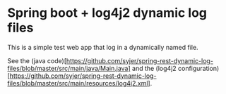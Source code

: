 # Spring boot + log4j2 dynamic log files

This is a simple test web app that log in a dynamically named file.

See the (java code)[https://github.com/syjer/spring-rest-dynamic-log-files/blob/master/src/main/java/Main.java] and the (log4j2 configuration)[https://github.com/syjer/spring-rest-dynamic-log-files/blob/master/src/main/resources/log4j2.xml].

